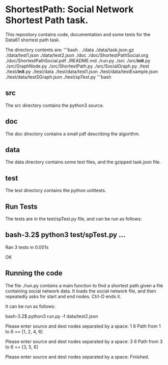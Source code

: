# ShortestPath: Social Network Shortest Path task.

This repository contains code, documentation and some tests for the Data61
shortest path task.

The directory contents are:
'''bash
.
./data
./data/task.json.gz
./data/test1.json
./data/test2.json
./doc
./doc/ShortestPathSocial.org
./doc/ShortestPathSocial.pdf
./README.md
./run.py
./src
./src/__init__.py
./src/GraphNode.py
./src/ShortestPath.py
./src/SocialGraph.py
./test
./test/__init__.py
./test/data
./test/data/test1.json
./test/data/testExample.json
./test/data/testSGraph.json
./test/spTest.py
'''bash

## src

The src directory contains the python3 source.

## doc

The doc directory contains a small pdf describing the algorithm.

## data

The data directory contains some test files, and the gzipped task.json file.

## test

The test directory contains the python unittests.

## Run Tests

The tests are in the test/spTest.py file, and can be run as follows:

bash-3.2$ python3 test/spTest.py 
...
----------------------------------------------------------------------
Ran 3 tests in 0.001s

OK

## Running the code

The file ./run.py contains a main function to find a shortest path given
a file containing social network data. It loads the social network file, and
then repeatedly asks for start and end nodes. Ctrl-D ends it.

It can be run as follows:

bash-3.2$ python3 run.py -f data/test2.json 

Please enter source and dest nodes separated by a space: 1 6
Path from 1 to 6 == [1, 2, 4, 6]


Please enter source and dest nodes separated by a space: 3 6
Path from 3 to 6 == [3, 5, 6]


Please enter source and dest nodes separated by a space: Finished.



